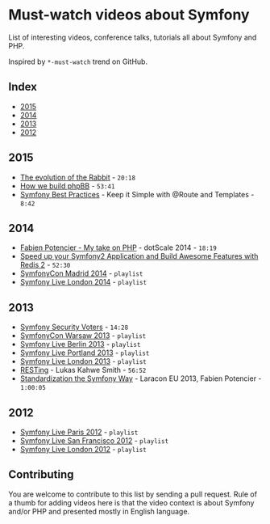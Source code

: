 # Must-watch videos about Symfony

List of interesting videos, conference talks, tutorials all about Symfony and PHP.

Inspired by `*-must-watch` trend on GitHub.

## Index

* [2015](#2015)
* [2014](#2014)
* [2013](#2013)
* [2012](#2012)


## 2015

* [The evolution of the Rabbit](https://www.youtube.com/watch?v=iCg6t5iedEw) - `20:18`
* [How we build phpBB](https://www.youtube.com/watch?v=i-542m-Ep5I) - `53:41`
* [Symfony Best Practices](https://knpuniversity.com/screencast/symfony-best-practices) - Keep it Simple with @Route and Templates - `8:42`

## 2014

* [Fabien Potencier - My take on PHP](https://www.youtube.com/watch?v=gpNbmEnRLBU) - dotScale 2014 - `18:19`
* [Speed up your Symfony2 Application and Build Awesome Features with Redis 2](https://www.youtube.com/watch?v=2JcLJtomjuI) - `52:30`
* [SymfonyCon Madrid 2014](https://www.youtube.com/playlist?list=PLo7mBDsRHu12vntE-QqDFH95ELFVS7Fqn) - `playlist`
* [Symfony Live London 2014](https://www.youtube.com/playlist?list=PLo7mBDsRHu123EqX-kXnE2tLYXtdbVuzf) - `playlist`

## 2013

* [Symfony Security Voters](https://knpuniversity.com/screencast/symfony-voters) - `14:28`
* [SymfonyCon Warsaw 2013](https://www.youtube.com/playlist?list=PLo7mBDsRHu12SbjRS_botIIdJ51zU0FxP) - `playlist`
* [Symfony Live Berlin 2013](https://www.youtube.com/playlist?list=PLo7mBDsRHu10DMRsERCl6i-YUzkYqI-se) - `playlist`
* [Symfony Live Portland 2013](https://www.youtube.com/playlist?list=PLo7mBDsRHu12dJVHaL2Eu5qDUuoe6xq_5) - `playlist`
* [Symfony Live London 2013](https://www.youtube.com/playlist?list=PLo7mBDsRHu11HSkEucxDIAxeBZUJp10Jn) - `playlist`
* [RESTing](https://www.youtube.com/watch?v=Kkby5fG89K0) - Lukas Kahwe Smith - `56:52`
* [Standardization the Symfony Way](https://www.youtube.com/watch?v=0erGiEm07b8) - Laracon EU 2013, Fabien Potencier - `1:00:05`

## 2012

* [Symfony Live Paris 2012](https://www.youtube.com/playlist?list=PLo7mBDsRHu13hC55MDNr4tFV4qPDxFNkZ) - `playlist`
* [Symfony Live San Francisco 2012](https://www.youtube.com/playlist?list=PLo7mBDsRHu11ChvScWUE7MN1Qo5QVHQEz) - `playlist`
* [Symfony Live London 2012](https://www.youtube.com/playlist?list=PLo7mBDsRHu11jFjrn_U-Wxiam4roogFug) - `playlist`

## Contributing

You are welcome to contribute to this list by sending a pull request. Rule of a thumb for adding videos here is that
the video context is about Symfony and/or PHP and presented mostly in English language.
